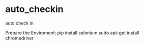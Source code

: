 # auto_checkin
auto check in

Prepare the Enviroment:
pip install selenium
sudo apt-get install chromedriver




